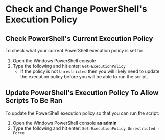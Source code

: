 # Check and Change PowerShell's Execution Policy

## Check PowerShell's Current Execution Policy

To check what your current PowerShell execution policy is set to:

1. Open the Windows PowerShell console
1. Type the following and hit enter: `Get-ExecutionPolicy`
	* If the policy is not `Unrestricted` then you will likely need to update the execution policy before you will be able to run the script.


## Update PowerShell's Execution Policy To Allow Scripts To Be Ran

To update the PowerShell execution policy so that you can run the script:

1. Open the Windows PowerShell console **as admin**
1. Type the following and hit enter: `Set-ExecutionPolicy Unrestricted -Force`
